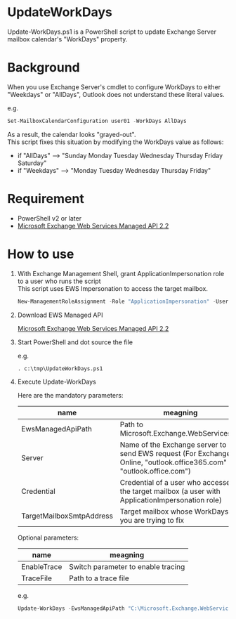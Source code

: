 # UpdateWorkDays
Update-WorkDays.ps1 is a PowerShell script to update Exchange Server mailbox calendar's "WorkDays" property.

# Background
When you use Exchange Server's cmdlet to configure WorkDays to either "Weekdays" or "AllDays", Outlook does not understand these literal values.

e.g.
```PowerShell
Set-MailboxCalendarConfiguration user01 -WorkDays AllDays
```

As a result, the calendar looks "grayed-out".  
This script fixes this situation by modifying the WorkDays value as follows:

- if "AllDays"  --> "Sunday Monday Tuesday Wednesday Thursday Friday Saturday"
- if "Weekdays" --> "Monday Tuesday Wednesday Thursday Friday"

# Requirement
- PowerShell v2 or later
- [Microsoft Exchange Web Services Managed API 2.2](https://www.microsoft.com/en-us/download/details.aspx?id=42951)

# How to use

1. With Exchange Management Shell, grant ApplicationImpersonation role to a user who runs the script  
   This script uses EWS Impersonation to access the target mailbox.

   ```PowerShell
   New-ManagementRoleAssignment -Role "ApplicationImpersonation" -User contoso\administrator
   ```
   
2. Download EWS Managed API
   
   [Microsoft Exchange Web Services Managed API 2.2](https://www.microsoft.com/en-us/download/details.aspx?id=42951)

3. Start PowerShell and dot source the file

   e.g. 
   ```
   . c:\tmp\UpdateWorkDays.ps1
   ```
  
5. Execute Update-WorkDays

   Here are the mandatory parameters:
   
   |name|meagning
   |----|-
   |EwsManagedApiPath|Path to Microsoft.Exchange.WebServices.dll
   |Server|Name of the Exchange server to send EWS request (For Exchange Online, "outlook.office365.com" or "outlook.office.com")
   |Credential|Credential of a user who accesses the target mailbox (a user with ApplicationImpersonation role)
   |TargetMailboxSmtpAddress|Target mailbox whose WorkDays you are trying to fix
   
   Optional parameters:

   |name|meagning
   |----|-
   |EnableTrace|Switch parameter to enable tracing
   |TraceFile|Path to a trace file
   
   
   e.g.
   ```PowerShell
   Update-WorkDays -EwsManagedApiPath "C:\Microsoft.Exchange.WebServices.dll" -Server myExchange.contoso.local -Credential (Get-Credential) -TargetMailboxSmtpAddress user01@contoso.local
   ```
   
   
   
  
